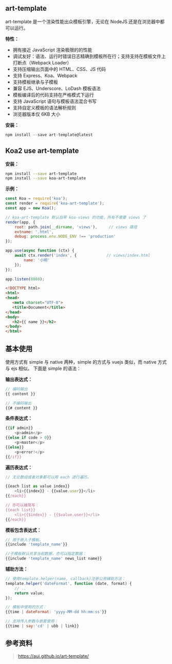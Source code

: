 
## art-template
art-template 是一个渲染性能出众模板引擎，无论在 NodeJS 还是在浏览器中都可以运行。

**特性：**
- 拥有接近 JavaScript 渲染极限的的性能
- 调试友好：语法、运行时错误日志精确到模板所在行；支持支持在模板文件上打断点（Webpack Loader）
- 支持压缩输出页面中的 HTML、CSS、JS 代码
- 支持 Express、Koa、Webpack
- 支持模板继承与子模板
- 兼容 EJS、Underscore、LoDash 模板语法
- 模板编译后的代码支持在严格模式下运行
- 支持 JavaScript 语句与模板语法混合书写
- 支持自定义模板的语法解析规则
- 浏览器版本仅 6KB 大小


**安装：**

```js
npm install --save art-template@latest
```

## Koa2 use art-template

 **安装：**

 ```bash
npm install --save art-template
npm install --save koa-art-template
 ```

 **示例：**

```js
const Koa = require('koa');
const render = require('koa-art-template');
const app = new Koa();

// koa-art-template 默认自带 koa-views 的功能，所有不需要 views 了
render(app, {
    root: path.join(__dirname, 'views'),     // views 路径
    extname: '.html',
    debug: process.env.NODE_ENV !== 'production'
});

app.use(async function (ctx) {
    await ctx.render('index', {             // views/index.html
        name: '小明'
    });
});

app.listen(8080);
```

 ```html
<!DOCTYPE html>
<html>
<head>
    <meta charset="UTF-8">
    <title>Document</title>
</head>
<body>
    <h2>{{ name }}</h2>
</body>
</html>
 ```

## 基本使用
使用方式有 simple 与 native 两种，simple 的方式与 vuejs 类似，而 native 方式与 ejs 相似。
下面是 simple 的语法：

**输出表达式：**

```js
// 编码输出
{{ content }}

// 不编码输出
{{# content }}
```

**条件表达式：**

```js
{{if admin}}
	<p>admin</p>
{{else if code > 0}}
	<p>master</p>
{{else}}
    <p>error!</p>
{{/if}}
```

**遍历表达式：**

```js
// 无论数组或者对象都可以用 each 进行遍历。

{{each list as value index}}
    <li>{{index}} - {{value.user}}</li>
{{/each}}

// 亦可以被简写：
{{each list}}
    <li>{{$index}} - {{$value.user}}</li>
{{/each}}
```

**模板包含表达式：**

```js
// 用于嵌入子模板。
{{include 'template_name'}}

//子模板默认共享当前数据，亦可以指定数据：
{{include 'template_name' news_list name}}
```

**辅助方法：**

```js
// 使用template.helper(name, callback)注册公用辅助方法：
template.helper('dateFormat', function (date, format) {
    // ..
    return value;
});

// 模板中使用的方式：
{{time | dateFormat: 'yyyy-MM-dd hh:mm:ss'}}

// 支持传入参数与嵌套使用：
{{time | say:'cd' | ubb | link}}
```


## 参考资料
> https://aui.github.io/art-template/